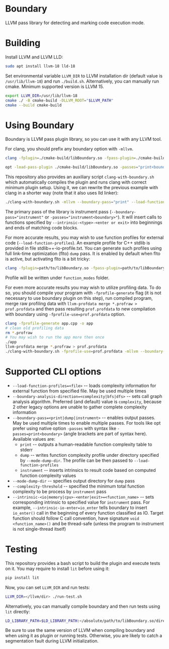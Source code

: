 Boundary
========

LLVM pass library for detecting and marking code execution mode.

Building
========

Install LLVM and LLVM LLD:
```bash
sudo apt install llvm-18 lld-18
```

Set environmental variable `LLVM_DIR` to LLVM installation dir (default value is `/usr/lib/llvm-18`) and run `./build.sh`.
Alternatively, you can manually run cmake. Minimum supported version is LLVM 15. 
```bash
export LLVM_DIR=/usr/lib/llvm-18 
cmake ./ -B cmake-build -DLLVM_ROOT="$LLVM_PATH"
cmake --build cmake-build
```

Using Boundary
==============

Boundary is LLVM pass plugin library, so you can use it with any LLVM tool.

For clang, you should prefix any boundary option with `-mllvm`.

```bash
clang -fplugin=./cmake-build/libBoundary.so -fpass-plugin=./cmake-build/libBoundary.so -mllvm --boundary-pass="print" --load-function-profiles="stdlib++-io-profile.txt" ...
```

```bash
opt -load-pass-plugin ./cmake-build/libBoundary.so -passes="print<boundary>" --load-function-profiles="stdlib++-io-profile.txt" ...
```

This repository also provides an auxiliary script `clang-with-boundary.sh` which automatically compiles the plugin and runs clang with correct minimum plugin setup.
Using it, we can rewrite the previous example with clang in a shorter way (note that it also uses lld linker):
```bash
./clang-with-boundary.sh -mllvm --boundary-pass="print" --load-function-profiles="stdlib++-io-profile.txt" ...
```

The primary pass of the library is instrument pass (`--boundary-pass="instrument"` or `-passes="instrument<boundary>"`).
It will insert calls to functions specified by `--intrinsic-<type>-<enter or exit>` into beginnings and ends of matching code blocks.

For more accurate results, you may wish to use function profiles for external code (`--load-function-profiles`).
An example profile for C++ stdlib is provided in file stdlib++-io-profile.txt.
You can generate such profiles using full link-time optimization (flto) `dump` pass.
It is enabled by default when flto is active, but activating flto is a bit tricky:

```bash
clang -fplugin=path/to/libBoundary.so -fpass-plugin=path/to/libBoundary.so --ld-path=$LLVM_DIR/bin/ld.lld -flto=full -Xlinker --load-pass-plugin=path/to/libBoundary.so ...
```

Profile will be written under `function_modes` folder.

For even more accurate results you may wish to utilize profiling data.
To do so, you should compile your program with `-fprofile-generate` flag (it is not necessary to use boundary plugin on this step),
run compiled program, merge raw profiling data with `llvm-profdata merge *.profraw > prof.profdata` 
and then pass resulting `prof.profdata` to new compilation with boundary using `-fprofile-use=prof.profdata` option.
```bash
clang -fprofile-generate app.cpp -o app
# clean old profiling data
rm *.profraw
# You may wish to run the app more then once
./app
llvm-profdata merge *.profraw > prof.profdata
./clang-with-boundary.sh -fprofile-use=prof.profdata -mllvm --boundary-pass="instrument" ...
```

Supported CLI options
==============
+ `--load-function-profiles=<file>` -- loads complexity information for external function from specified file. 
  May be used multiple times
+ `--boundary-analysis-direction=<complexity|bfs|dfs>` -- sets call graph analysis algorithm. 
  Preferred (and default) value is `complexity`, because 2 other legacy options are unable to gather complete complexity information
+ `--boundary-pass=<print|dump|instrument>` -- enables output passes. May be used multiple times to enable multiple passes. 
  For tools like opt prefer using native option `-passes` with syntax like `-passes=print<boundary>` (angle brackets are part of syntax here). Available values are:
  + `print` -- outputs a human-readable function complexity table to stderr
  + `dump` -- writes function complexity profile under directory specified by `--mode-dump-dir`. The profile can be then passed to `--load-function-profiles`
  + `instrument` -- inserts intrinsics to result code based on computed function complexity values
+ `--mode-dump-dir` -- specifies output directory for `dump` pass
+ `--complexity-threshold` -- specified the minimum total function complexity to be process by `instrument` pass
+ `--intrinsic-<io|memory|cpu>-<enter|exit>=<function_name>` -- sets corresponding intrinsic to specified value for `instrument` pass. 
  For example, `--intrinsic-io-enter=io_enter` tells boundary to insert `io_enter()` call in the beginning of every function classified as IO.
  Target function should follow C call convention, have signature `void <function_name>()` and be thread-safe (unless the program to instrument is not single-thread itself)

Testing
=======

This repository provides a bash script to build the plugin and execute tests on it. You may require to install `lit` before using it:
```bash
pip install lit
```
Now, you can set `LLVM_DIR` and run tests:
```bash
LLVM_DIR=</llvm/dir> ./run-test.sh
```

Alternatively, you can manually compile boundary and then run tests using `lit` directly: 

```bash
LD_LIBRARY_PATH=$LD_LIBRARY_PATH:</absolute/path/to/libBoundary.so/directory> lit --path </llvm/dir>/bin/ -v test/
```

Be sure to use the same version of LLVM when compiling boundary and when using it as plugin or running tests.
Otherwise, you are likely to catch a segmentation fault during LLVM initialization.

